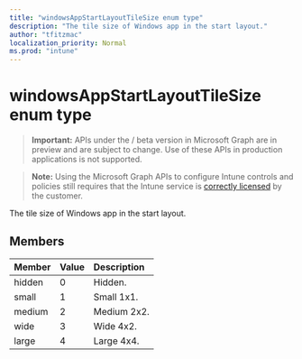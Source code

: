 ```yaml
---
title: "windowsAppStartLayoutTileSize enum type"
description: "The tile size of Windows app in the start layout."
author: "tfitzmac"
localization_priority: Normal
ms.prod: "intune"
---
```


# windowsAppStartLayoutTileSize enum type

> **Important:** APIs under the / beta version in Microsoft Graph are in preview and are subject to change. Use of these APIs in production applications is not supported.

> **Note:** Using the Microsoft Graph APIs to configure Intune controls and policies still requires that the Intune service is [correctly licensed](https://go.microsoft.com/fwlink/?linkid=839381) by the customer.

The tile size of Windows app in the start layout.
## Members
|Member|Value|Description|
|:---|:---|:---|
|hidden|0|Hidden.|
|small|1|Small 1x1.|
|medium|2|Medium 2x2.|
|wide|3|Wide 4x2.|
|large|4|Large 4x4.|





